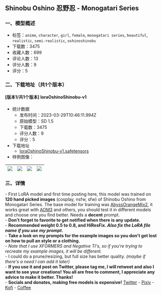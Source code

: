 ## Shinobu Oshino 忍野忍 - Monogatari Series
### 一、模型概述

- 标签：`anime`, `character`, `girl`, `female`, `monogatari series`, `beautiful`, `realistic`, `semi-realistic`, `oshinoshinobu`
- 下载数：3475
- 收藏人数：699
- 评论人数：13
- 评分人数：9
- 评分：5

### 二、下载地址（共1个版本）

#### [版本1/共1个版本] loraOshinoShinobu-v1

- 统计数据
  - 发布时间：2023-03-29T10:46:11.994Z
  - 原始模型：SD 1.5
  - 下载数：3475
  - 评分人数：9
  - 评分：5
- 下载地址
  - [loraOshinoShinobu-v1.safetensors](https://civitai.com/api/download/models/13999)
- 样例图像：

| <img src="https://image.civitai.com/xG1nkqKTMzGDvpLrqFT7WA/6662d631-f055-4616-26d3-fb8c4bc9b900/width=450/143384.jpeg" /> | <img src="https://image.civitai.com/xG1nkqKTMzGDvpLrqFT7WA/1a41b688-a5d8-4e09-0769-07eaf485ff00/width=450/143378.jpeg" /> | <img src="https://image.civitai.com/xG1nkqKTMzGDvpLrqFT7WA/4312c685-4cb3-4d0e-b61e-ab81c2b74c00/width=450/144045.jpeg" /> | <img src="https://image.civitai.com/xG1nkqKTMzGDvpLrqFT7WA/c9453e9d-1a79-44cc-f5b1-30e1ce3b1b00/width=450/144046.jpeg" /> |
| ---- | ---- | ---- | ---- |


### 三、详情
<p>- First LoRA model and first time posting here, this model was trained on <strong>120 hand picked images</strong> (cosplay, nsfw, sfw) of Shinobu Oshino from Monogatari Series. The base model for training was <a target="_blank" rel="ugc" href="https://civitai.com/models/4449/abyssorangemix2-nsfw">AbyssOrangeMix2</a>, it works great with <a target="_blank" rel="ugc" href="https://civitai.com/models/9942/abyssorangemix3-aom3">AOM3</a> and others, you should test it in different models and choose one you find better. Needs a <strong>decent</strong> prompt.<br />- <strong>Don't forget to favorite to get notified when there is any update.</strong><br />- <strong>Recommended weight 0.5 to 0.8, and HiResFix. <em>Also fix the LoRA file name if you use my prompt.</em></strong><br />- <strong>Take a look on my prompts for the example images so you don't get lost on how to pull an style or a clothing.</strong><br />- <em>Note that I use XFORMERS and Negative TI's, so if you're trying to recreate my example images, it will be different.</em><br />- I could do a prune/resizing, but full size has better quality. <em>(maybe if there's a need I can add it later)</em><br />- <strong>If you use it and post on Twitter, please tag me, I will retweet and also I want to see your creations! You all are free to comment, I appreciate any advice to make it better. Thanks!</strong><br />- <strong>Socials and donates, making free models is expensive!</strong> <a target="_blank" rel="ugc" href="https://twitter.com/zaadsatan">Twitter</a> - <a target="_blank" rel="ugc" href="https://www.pixiv.net/en/users/17998603">Pixiv</a> - <a target="_blank" rel="ugc" href="https://ko-fi.com/zaadsatan">Kofi</a> - <a target="_blank" rel="ugc" href="https://www.buymeacoffee.com/zaadsatan">Coffee</a></p>